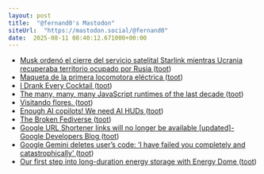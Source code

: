 ```yaml
---
layout: post
title:  "@fernand0's Mastodon"
siteUrl:  "https://mastodon.social/@fernand0"
date:  2025-08-11 08:40:12.671000+00:00
---
```

*  [Musk ordenó el cierre del servicio satelital Starlink mientras Ucrania recuperaba territorio ocupado por Rusia ](https://forbes.com.mx/musk-ordeno-el-cierre-del-servicio-satelital-starlink-mientras-ucrania-recuperaba-territorio-ocupado-por-rusia) ([toot](https://mastodon.social/@fernand0/115009232087870455))
*  [Maqueta de la primera locomotora eléctrica ](https://www.flickr.com/photos/fernand0/54677995969) ([toot](https://mastodon.social/@fernand0/115007594250900981))
*  [I Drank Every Cocktail ](https://aaronson.org/blog/i-drank-every-cocktai) ([toot](https://mastodon.social/@fernand0/115007570948994897))
*  [The many, many, many JavaScript runtimes of the last decade ](https://buttondown.com/whatever_jamie/archive/the-many-many-many-javascript-runtimes-of-the-last-decade) ([toot](https://mastodon.social/@fernand0/115005732529830788))
*  [Visitando flores. ](https://avecesunafoto.wordpress.com/2025/08/10/visitando-flores) ([toot](https://mastodon.social/@fernand0/115005712134193836))
*  [Enough AI copilots! We need AI HUDs ](https://www.geoffreylitt.com/2025/07/27/enough-ai-copilots-we-need-ai-hud) ([toot](https://mastodon.social/@fernand0/115005327219888981))
*  [The Broken Fediverse ](https://battlepenguin.com/tech/the-broken-fediverse) ([toot](https://mastodon.social/@fernand0/115005223931185199))
*  [Google URL Shortener links will no longer be available [updated]- Google Developers Blog ](https://developers.googleblog.com/en/google-url-shortener-links-will-no-longer-be-available) ([toot](https://mastodon.social/@fernand0/115005022547914415))
*  [Google Gemini deletes user’s code: ‘I have failed you completely and catastrophically’ ](https://mashable.com/article/google-gemini-deletes-users-cod) ([toot](https://mastodon.social/@fernand0/115004278649366898))
*  [Our first step into long-duration energy storage with Energy Dome ](https://blog.google/outreach-initiatives/sustainability/long-term-energy-storage) ([toot](https://mastodon.social/@fernand0/115004074260156194))
